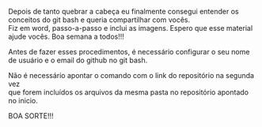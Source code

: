 Depois de tanto quebrar a cabeça eu finalmente consegui entender os conceitos do git bash e queria compartilhar com vocês.   
 Fiz em word, passo-a-passo e inclui as imagens. Espero que esse material ajude vocês. Boa semana a todos!!!  
 
   Antes de fazer esses procedimentos, é necessário configurar o seu nome de usuário e o email do github no git bash.  

  Não é necessário apontar o comando com o link do repositório na segunda vez  
  que forem incluídos os arquivos da mesma pasta no repositório apontado no inicio.  
  
  BOA SORTE!!!    

